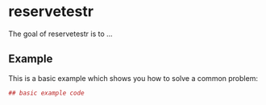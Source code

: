 # reservetestr

The goal of reservetestr is to ...

## Example

This is a basic example which shows you how to solve a common problem:

``` r
## basic example code
```
